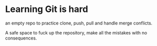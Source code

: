 # Learning Git is hard

an empty repo to practice clone, push, pull and handle merge conflicts.

A safe space to fuck up the repository, make all the mistakes with no consequences.
